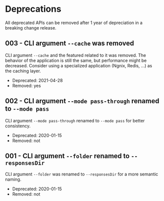 # Deprecations

All deprecated APIs can be removed after 1 year of depreciation in a breaking
change release.

## 003 - CLI argument `--cache` was removed

CLI argument `--cache` and the featured related to it was removed. The behavior
of the application is still the same, but performance might be decreased.
Consider using a specialized application (Ngnix, Redis, ...) as the caching
layer.

- Deprecated: 2021-04-28
- Removed: yes

## 002 - CLI argument `--mode pass-through` renamed to `--mode pass`

CLI argument `--mode pass-through` renamed to `--mode pass` for better
consistency.

- Deprecated: 2020-01-15
- Removed: not

## 001 - CLI argument `--folder` renamed to `--responsesDir`

CLI argument `--folder` was renamed to `--responsesDir` for a more semantic
naming.

- Deprecated: 2020-01-15
- Removed: not
